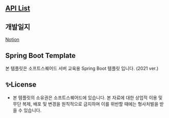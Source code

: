 ## [API List](https://docs.google.com/spreadsheets/d/1TeAeIDtzef-hDKOFdG06UFdos7LF6dbHVB4kgiGm3AY/edit#gid=0)

## 개발일지
[Notion](https://juniper-drawer-723.notion.site/Han-e948899e64c34386bea42c226b64d574)

## Spring Boot Template
본 템플릿은 소프트스퀘어드 서버 교육용 Spring Boot 템플릿 입니다. (2021 ver.)

## ✨License
- 본 템플릿의 소유권은 소프트스퀘어드에 있습니다. 본 자료에 대한 상업적 이용 및 무단 복제, 배포 및 변경을 원칙적으로 금지하며 이를 위반할 때에는 형사처벌을 받을 수 있습니다.
